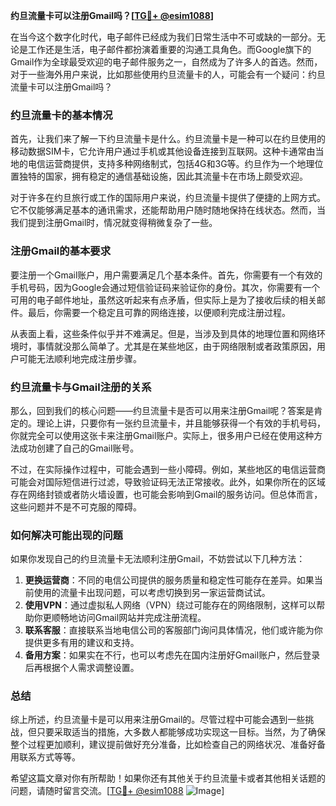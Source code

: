 **约旦流量卡可以注册Gmail吗？[[TG💪+ @esim1088](https://t.me/s/esim1088)]**

在当今这个数字化时代，电子邮件已经成为我们日常生活中不可或缺的一部分。无论是工作还是生活，电子邮件都扮演着重要的沟通工具角色。而Google旗下的Gmail作为全球最受欢迎的电子邮件服务之一，自然成为了许多人的首选。然而，对于一些海外用户来说，比如那些使用约旦流量卡的人，可能会有一个疑问：约旦流量卡可以注册Gmail吗？

### 约旦流量卡的基本情况

首先，让我们来了解一下约旦流量卡是什么。约旦流量卡是一种可以在约旦使用的移动数据SIM卡，它允许用户通过手机或其他设备连接到互联网。这种卡通常由当地的电信运营商提供，支持多种网络制式，包括4G和3G等。约旦作为一个地理位置独特的国家，拥有稳定的通信基础设施，因此其流量卡在市场上颇受欢迎。

对于许多在约旦旅行或工作的国际用户来说，约旦流量卡提供了便捷的上网方式。它不仅能够满足基本的通讯需求，还能帮助用户随时随地保持在线状态。然而，当我们提到注册Gmail时，情况就变得稍微复杂了一些。

### 注册Gmail的基本要求

要注册一个Gmail账户，用户需要满足几个基本条件。首先，你需要有一个有效的手机号码，因为Google会通过短信验证码来验证你的身份。其次，你需要有一个可用的电子邮件地址，虽然这听起来有点矛盾，但实际上是为了接收后续的相关邮件。最后，你需要一个稳定且可靠的网络连接，以便顺利完成注册过程。

从表面上看，这些条件似乎并不难满足。但是，当涉及到具体的地理位置和网络环境时，事情就没那么简单了。尤其是在某些地区，由于网络限制或者政策原因，用户可能无法顺利地完成注册步骤。

### 约旦流量卡与Gmail注册的关系

那么，回到我们的核心问题——约旦流量卡是否可以用来注册Gmail呢？答案是肯定的。理论上讲，只要你有一张约旦流量卡，并且能够获得一个有效的手机号码，你就完全可以使用这张卡来注册Gmail账户。实际上，很多用户已经在使用这种方法成功创建了自己的Gmail账号。

不过，在实际操作过程中，可能会遇到一些小障碍。例如，某些地区的电信运营商可能会对国际短信进行过滤，导致验证码无法正常接收。此外，如果你所在的区域存在网络封锁或者防火墙设置，也可能会影响到Gmail的服务访问。但总体而言，这些问题并不是不可克服的障碍。

### 如何解决可能出现的问题

如果你发现自己的约旦流量卡无法顺利注册Gmail，不妨尝试以下几种方法：

1. **更换运营商**：不同的电信公司提供的服务质量和稳定性可能存在差异。如果当前使用的流量卡出现问题，可以考虑切换到另一家运营商试试。
2. **使用VPN**：通过虚拟私人网络（VPN）绕过可能存在的网络限制，这样可以帮助你更顺畅地访问Gmail网站并完成注册流程。
3. **联系客服**：直接联系当地电信公司的客服部门询问具体情况，他们或许能为你提供更多有用的建议和支持。
4. **备用方案**：如果实在不行，也可以考虑先在国内注册好Gmail账户，然后登录后再根据个人需求调整设置。

### 总结

综上所述，约旦流量卡是可以用来注册Gmail的。尽管过程中可能会遇到一些挑战，但只要采取适当的措施，大多数人都能够成功实现这一目标。当然，为了确保整个过程更加顺利，建议提前做好充分准备，比如检查自己的网络状况、准备好备用联系方式等等。

希望这篇文章对你有所帮助！如果你还有其他关于约旦流量卡或者其他相关话题的问题，请随时留言交流。[[TG💪+ @esim1088](https://t.me/s/esim1088) ![Image](https://i.postimg.cc/4NQfJmqS/Snipaste-2025-05-13-00-14-12.png)]